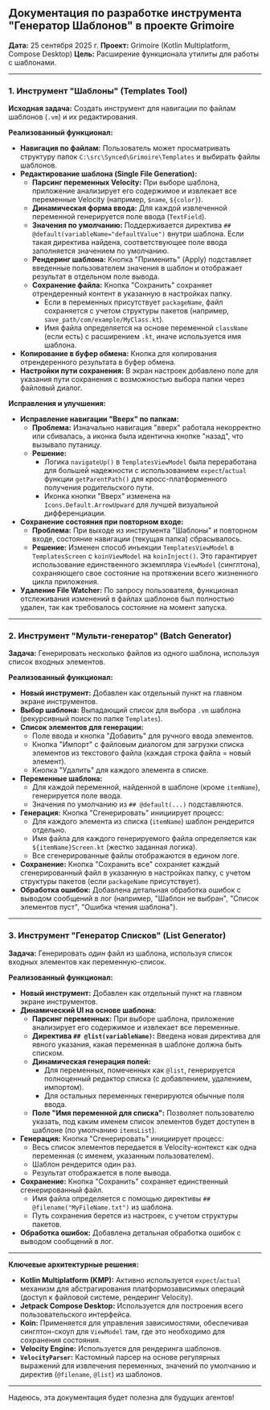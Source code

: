 ## Документация по разработке инструмента "Генератор Шаблонов" в проекте Grimoire

**Дата:** 25 сентября 2025 г.
**Проект:** Grimoire (Kotlin Multiplatform, Compose Desktop)
**Цель:** Расширение функционала утилиты для работы с шаблонами.

---

### 1. Инструмент "Шаблоны" (Templates Tool)

**Исходная задача:** Создать инструмент для навигации по файлам шаблонов (`.vm`) и их редактирования.

**Реализованный функционал:**

*   **Навигация по файлам:** Пользователь может просматривать структуру папок `C:\src\Synced\Grimoire\Templates` и выбирать файлы шаблонов.
*   **Редактирование шаблона (Single File Generation):**
    *   **Парсинг переменных Velocity:** При выборе шаблона, приложение анализирует его содержимое и извлекает все переменные Velocity (например, `$name`, `${color}`).
    *   **Динамическая форма ввода:** Для каждой извлеченной переменной генерируется поле ввода (`TextField`).
    *   **Значения по умолчанию:** Поддерживается директива `## @default(variableName="defaultValue")` внутри шаблона. Если такая директива найдена, соответствующее поле ввода заполняется значением по умолчанию.
    *   **Рендеринг шаблона:** Кнопка "Применить" (Apply) подставляет введенные пользователем значения в шаблон и отображает результат в отдельном поле вывода.
    *   **Сохранение файла:** Кнопка "Сохранить" сохраняет отрендеренный контент в указанную в настройках папку.
        *   Если в переменных присутствует `packageName`, файл сохраняется с учетом структуры пакетов (например, `save_path/com/example/MyClass.kt`).
        *   Имя файла определяется на основе переменной `className` (если есть) с расширением `.kt`, иначе используется имя шаблона.
*   **Копирование в буфер обмена:** Кнопка для копирования отрендеренного результата в буфер обмена.
*   **Настройки пути сохранения:** В экран настроек добавлено поле для указания пути сохранения с возможностью выбора папки через файловый диалог.

**Исправления и улучшения:**

*   **Исправление навигации "Вверх" по папкам:**
    *   **Проблема:** Изначально навигация "вверх" работала некорректно или сбивалась, а иконка была идентична кнопке "назад", что вызывало путаницу.
    *   **Решение:**
        *   Логика `navigateUp()` в `TemplatesViewModel` была переработана для большей надежности с использованием `expect`/`actual` функции `getParentPath()` для кросс-платформенного получения родительского пути.
        *   Иконка кнопки "Вверх" изменена на `Icons.Default.ArrowUpward` для лучшей визуальной дифференциации.
*   **Сохранение состояния при повторном входе:**
    *   **Проблема:** При выходе из инструмента "Шаблоны" и повторном входе, состояние навигации (текущая папка) сбрасывалось.
    *   **Решение:** Изменен способ инъекции `TemplatesViewModel` в `TemplatesScreen` с `koinViewModel` на `koinInject()`. Это гарантирует использование единственного экземпляра `ViewModel` (синглтона), сохраняющего свое состояние на протяжении всего жизненного цикла приложения.
*   **Удаление File Watcher:** По запросу пользователя, функционал отслеживания изменений в файлах шаблонов был полностью удален, так как требовалось состояние на момент запуска.

---

### 2. Инструмент "Мульти-генератор" (Batch Generator)

**Задача:** Генерировать несколько файлов из одного шаблона, используя список входных элементов.

**Реализованный функционал:**

*   **Новый инструмент:** Добавлен как отдельный пункт на главном экране инструментов.
*   **Выбор шаблона:** Выпадающий список для выбора `.vm` шаблона (рекурсивный поиск по папке `Templates`).
*   **Список элементов для генерации:**
    *   Поле ввода и кнопка "Добавить" для ручного ввода элементов.
    *   Кнопка "Импорт" с файловым диалогом для загрузки списка элементов из текстового файла (каждая строка файла = новый элемент).
    *   Кнопка "Удалить" для каждого элемента в списке.
*   **Переменные шаблона:**
    *   Для каждой переменной, найденной в шаблоне (кроме `itemName`), генерируется поле ввода.
    *   Значения по умолчанию из `## @default(...)` подставляются.
*   **Генерация:** Кнопка "Сгенерировать" инициирует процесс:
    *   Для каждого элемента из списка (`itemName`) шаблон рендерится отдельно.
    *   Имя файла для каждого генерируемого файла определяется как `${itemName}Screen.kt` (жестко заданная логика).
    *   Все сгенерированные файлы отображаются в едином логе.
*   **Сохранение:** Кнопка "Сохранить все" сохраняет каждый сгенерированный файл в указанную в настройках папку, с учетом структуры пакетов (если `packageName` присутствует).
*   **Обработка ошибок:** Добавлена детальная обработка ошибок с выводом сообщений в лог (например, "Шаблон не выбран", "Список элементов пуст", "Ошибка чтения шаблона").

---

### 3. Инструмент "Генератор Списков" (List Generator)

**Задача:** Генерировать *один* файл из шаблона, используя список входных элементов как переменную-список.

**Реализованный функционал:**

*   **Новый инструмент:** Добавлен как отдельный пункт на главном экране инструментов.
*   **Динамический UI на основе шаблона:**
    *   **Парсинг переменных:** При выборе шаблона, приложение анализирует его содержимое и извлекает все переменные.
    *   **Директива `## @list(variableName)`:** Введена новая директива для явного указания, какая переменная в шаблоне должна быть списком.
    *   **Динамическая генерация полей:**
        *   Для переменных, помеченных как `@list`, генерируется полноценный редактор списка (с добавлением, удалением, импортом).
        *   Для остальных переменных генерируются обычные поля ввода.
    *   **Поле "Имя переменной для списка":** Позволяет пользователю указать, под каким именем список элементов будет доступен в шаблоне (по умолчанию `itemsList`).
*   **Генерация:** Кнопка "Сгенерировать" инициирует процесс:
    *   Весь список элементов передается в Velocity-контекст как одна переменная (с именем, указанным пользователем).
    *   Шаблон рендерится один раз.
    *   Результат отображается в поле вывода.
*   **Сохранение:** Кнопка "Сохранить" сохраняет единственный сгенерированный файл.
    *   Имя файла определяется с помощью директивы `## @filename("MyFileName.txt")` из шаблона.
    *   Путь сохранения берется из настроек, с учетом структуры пакетов.
*   **Обработка ошибок:** Добавлена детальная обработка ошибок с выводом сообщений в лог.

---

**Ключевые архитектурные решения:**

*   **Kotlin Multiplatform (KMP):** Активно используется `expect`/`actual` механизм для абстрагирования платформозависимых операций (доступ к файловой системе, рендеринг Velocity).
*   **Jetpack Compose Desktop:** Используется для построения всего пользовательского интерфейса.
*   **Koin:** Применяется для управления зависимостями, обеспечивая синглтон-скоуп для `ViewModel` там, где это необходимо для сохранения состояния.
*   **Velocity Engine:** Используется для рендеринга шаблонов.
*   **`VelocityParser`:** Кастомный парсер на основе регулярных выражений для извлечения переменных, значений по умолчанию и директив (`@filename`, `@list`) из шаблонов.

---
Надеюсь, эта документация будет полезна для будущих агентов!